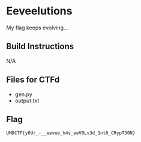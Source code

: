 # Eeveelutions
My flag keeps evolving...

## Build Instructions
N/A

## Files for CTFd
- gen.py
- output.txt

## Flag
`UMDCTF{y0Ur_-__eevee_h4s_eeV0Lv3d_1nt0_CRypT30N}`
